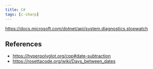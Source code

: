 ```yaml
---
title: C#
tags: [c-sharp]
---
```


<https://docs.microsoft.com/dotnet/api/system.diagnostics.stopwatch>

## References

- <https://hyperpolyglot.org/cpp#date-subtraction>
- <https://rosettacode.org/wiki/Days_between_dates>
